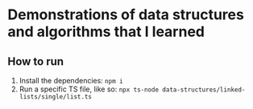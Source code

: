 # Demonstrations of data structures and algorithms that I learned

## How to run
1. Install the dependencies: `npm i`
2. Run a specific TS file, like so: `npx ts-node data-structures/linked-lists/single/list.ts`